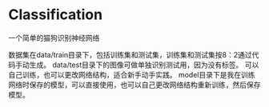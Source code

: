 # Classification
一个简单的猫狗识别神经网络

数据集在data/train目录下，包括训练集和测试集，训练集和测试集按8：2通过代码手动生成。
data/test目录下的图像可做单独识别测试用，因为没有标签。
可以自己训练，也可以更改网络结构，适合新手动手实践。
model目录下是我在训练网络时保存的模型，可以直接使用，也可以自己更改网络结构重新训练，然后保存模型。
